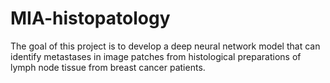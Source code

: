 # MIA-histopatology

The goal of this project is to develop a deep neural network model that can identify metastases in image patches from histological preparations of lymph node tissue from breast cancer patients.

